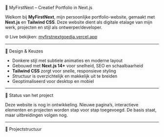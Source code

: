 🖤 MyFirstNext – Creatief Portfolio in Next.js

Welkom bij **MyFirstNext**, mijn persoonlijke portfolio-website, gemaakt met **Next.js** en **Tailwind CSS**. Deze website dient als digitale etalage van mijn werk, projecten en stijl als ontwerper/developer.

🌐 Live bekijken: [myfirstnextgoedja.vercel.app](https://myfirstnextgoedja.vercel.app/)

---

🎨 Design & Keuzes

- Donkere stijl met subtiele animaties en moderne layout
- Gebouwd met **Next.js 14+** voor snelheid, SEO en schaalbaarheid
- **Tailwind CSS** zorgt voor snelle, responsieve styling
- Structuur is overzichtelijk en makkelijk uit te breiden
- Geoptimaliseerd voor desktop en mobiel

---

🚧 Status van het project

Deze website is nog in ontwikkeling. Nieuwe pagina’s, interactieve elementen en projecten worden stap voor stap toegevoegd. De basis staat, maar uitbreidingen volgen nog.

---

📁 Projectstructuur



